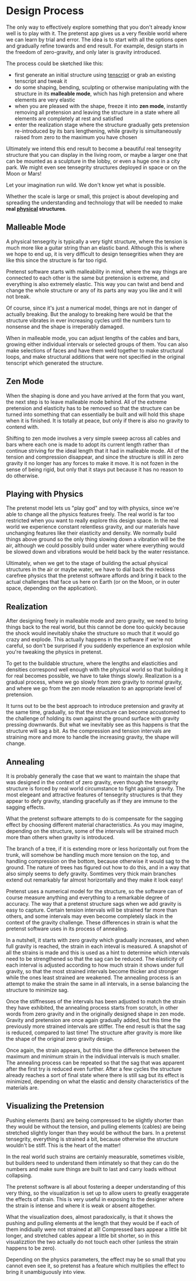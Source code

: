 # Design Process

The only way to effectively explore something that you don't already know well is to play with it. The pretenst app gives us a very flexible world where we can learn by trial and error. The idea is to start with all the options open and gradually refine towards and end result. For example, design starts in the freedom of zero-gravity, and only later is gravity introduced.


The process could be sketched like this:

* first generate an initial structure using [tenscript](tenscript.md) or grab an existing tenscript and tweak it
* do some shaping, bending, sculpting or otherwise manipulating with the structure in its **malleable mode**, which has high pretension and where elements are very elastic
* when you are pleased with the shape, freeze it into **zen mode**, instantly removing all pretension and leaving the structure in a state where all elements are completely at rest and satisfied
* enter the realization stage where the structure gradually gets pretension re-introduced by its bars lengthening, while gravity is simultaneously raised from zero to the maximum you have chosen

Ultimately we intend this end result to become a beautiful real tensegrity structure that you can display in the living room, or maybe a larger one that can be mounted as a sculpture in the lobby, or even a huge one in a city park. We might even see tensegrity structures deployed in space or on the Moon or Mars!

Let your imagination run wild. We don't know yet what is possible.

Whether the scale is large or small, this project is about developing and spreading the understanding and technology that will be needed to make **real [physical](physical.md) structures**.

## Malleable Mode

A physical tensegrity is typically a very tight structure, where the tension is much more like a guitar string than an elastic band. Although this is where we hope to end up, it is very difficult to design tensegrities when they are like this since the structure is far too rigid.

Pretenst software starts with malleability in mind, where the way things are connected to each other is the same but pretension is extreme, and everything is also extremely elastic. This way you can twist and bend and change the whole structure or any of its parts any way you like and it will not break.

Of course, since it's just a numerical model, things are not in danger of actually breaking. But the analogy to breaking here would be that the structure vibrates in ever increasing cycles until the numbers turn to nonsense and the shape is irreperably damaged.

When in malleable mode, you can adjust lengths of the cables and bars, growing either individual intervals or selected groups of them. You can also make selections of faces and have them weld together to make structural loops, and make structural additions that were not specified in the original tenscript which generated the structure.

## Zen Mode

When the shaping is done and you have arrived at the form that you want, the next step is to leave malleable mode behind. All of the extreme pretension and elasticity has to be removed so that the structure can be turned into something that can essentially be built and will hold this shape when it is finished. It is totally at peace, but only if there is also no gravity to contend with.

Shifting to zen mode involves a very simple sweep across all cables and bars where each one is made to adopt its current length rather than continue striving for the ideal length that it had in malleable mode. All of the tension and compression disappear, and since the structure is still in zero gravity it no longer has any forces to make it move. It is not fozen in the sense of being rigid, but only that it stays put because it has no reason to do otherwise.

## Playing with Physics

The pretenst model lets us "play god" and toy with physics, since we're able to change all the physics features freely. The real world is far too restricted when you want to really explore this design space. In the real world we experience constant relentless gravity, and our materials have unchanging features like their elasticity and density. We normally build things above ground so the only thing slowing down a vibration will be the air, although we could possibly build under water where everything would be slowed down and vibrations would be held back by the water resistance.

Ultimately, when we get to the stage of building the actual physical structures in the air or maybe water, we have to dial back the reckless carefree physics that the pretenst software affords and bring it back to the actual challenges that face us here on Earth (or on the Moon, or in outer space, depending on the application).

## Realization

After designing freely in malleable mode and zero gravity, we need to bring things back to the real world, but this cannot be done too quickly because the shock would inevitably shake the structure so much that it would go crazy and explode. This actually happens in the software if we're not careful, so don't be surprised if you suddenly experience an explosion while you're tweaking the physics in pretenst.

To get to the buildable structure, where the lengths and elasticities and densities correspond well enough with the physical world so that building it for real becomes possible, we have to take things slowly. Realization is a gradual process, where we go slowly from zero gravity to normal gravity, and where we go from the zen mode relaxation to an appropriate level of pretension.

It turns out to be the best approach to introduce pretension and gravity at the same time, gradually, so that the structure can become accustomed to the challenge of holding its own against the ground surface with gravity pressing downwards. But what we inevitably see as this happens is that the structure will sag a bit. As the compression and tension intervals are straining more and more to handle the increasing gravity, the shape will change.

## Annealing

It is probably generally the case that we want to maintain the shape that was designed in the context of zero gravity, even though the tensegrity structure is forced by real world circumstance to fight against gravity. The most elegeant and attractive features of tensegrity structures is that they appear to defy gravity, standing gracefully as if they are immune to the sagging effects.

What the pretenst software attempts to do is compensate for the sagging effect by choosing different material characteristics. As you may imagine, depending on the structure, some of the intervals will be strained much more than others when gravity is introduced. 

The branch of a tree, if it is extending more or less horizontally out from the trunk, will somehow be handling much more tension on the top, and handling compression on the bottom, because otherwise it would sag to the ground. The nature of trees has figured out how to do this, and in a way that also simply seems to defy gravity. Somtimes very thick main branches extend out remarkably far almost horizontally and they make it look easy!

Pretenst uses a numerical model for the structure, so the software can of course measure anything and everything to a remarkable degree of accuracy. The way that a pretenst structure sags when we add gravity is easy to capture. Certain tension intervals will be strained far more than others, and some intervals may even become completely slack in the context of the gravity challenge. These differences in strain is what the pretenst software uses in its process of annealing.

In a nutshell, it starts with zero gravity which gradually increases, and when full gravity is reached, the strain in each inteval is measured. A snapshot of all the strains is made and this is used as a hint to determine which intervals need to be strengthened so that the sag can be reduced. The elasticity of each interval is adjusted according to how much strain it shows under full gravity, so that the most strained intervals become thicker and stronger while the ones least strained are weakened. The annealing process is an attempt to make the strain the same in all intervals, in a sense balancing the structure to minimize sag.

Once the stiffnesses of the intervals has been adjusted to match the strain they have exhibited, the annealing process starts from scratch, in other words from zero gravity and in the originally designed shape in zen mode. Gravity and pretension are once again gradually added, but this time the previously more strained intervals are stiffer. The end result is that the sag is reduced, compared to last time! The structure after gravity is more like the shape of the original zero gravity design.

Once again, the strain appears, but this time the difference between the maximum and minimum strain in the individual intervals is much smaller. The annealing process can be repeated so that the sag that was apparent after the first try is reduced even further. After a few cycles the structure already reaches a sort of final state where there is still sag but its effect is minimized, depending on what the elastic and density characteristics of the materials are.

## Visualizing the Pretension

Pushing elements (bars) are being compressed to be slightly shorter than they would be without the tension, and pulling elements (cables) are being stretched slightly longer than they would be without the bars. In a pretenst tensegrity, everything is strained a bit, because otherwise the structure wouldn't be stiff. This is the heart of the matter!

In the real world such strains are certainly measurable, sometimes visible, but builders need to understand them intimately so that they can do the numbers and make sure things are built to last and carry loads without collapsing.

The pretenst software is all about fostering a deeper understanding of this very thing, so the visualization is set up to allow users to greatly exaggerate the effects of strain. This is very useful in exposing to the designer where the strain is intense and where it is weak or absent altogether.

What the visualization does, almost paradoxically, is that it shows the pushing and pulling elements at the length that they would be if each of them indidually were not strained at all! Compressed bars appear a little bit longer, and stretched cables appear a little bit shorter, so in this visualizztion the two actually do not touch each other (unless the strain happens to be zero).

Depending on the physics parameters, the effect may be so small that you cannot even see it, so pretenst has a feature which multiplies the effect to bring it unambiguously into view.

